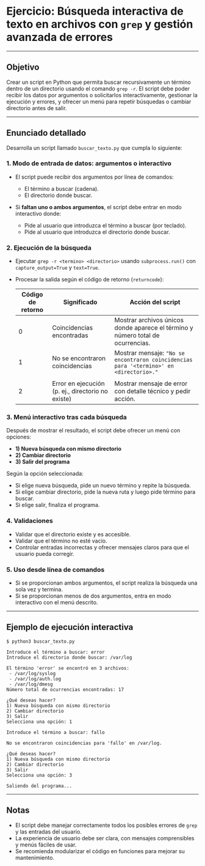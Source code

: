 # Ejercicio: Búsqueda interactiva de texto en archivos con `grep` y gestión avanzada de errores

---

## Objetivo

Crear un script en Python que permita buscar recursivamente un término dentro de un directorio usando el comando `grep -r`. El script debe poder recibir los datos por argumentos o solicitarlos interactivamente, gestionar la ejecución y errores, y ofrecer un menú para repetir búsquedas o cambiar directorio antes de salir.

---

## Enunciado detallado

Desarrolla un script llamado `buscar_texto.py` que cumpla lo siguiente:

### 1. Modo de entrada de datos: argumentos o interactivo

* El script puede recibir dos argumentos por línea de comandos:

  * El término a buscar (cadena).
  * El directorio donde buscar.

* Si **faltan uno o ambos argumentos**, el script debe entrar en modo interactivo donde:

  * Pide al usuario que introduzca el término a buscar (por teclado).
  * Pide al usuario que introduzca el directorio donde buscar.

### 2. Ejecución de la búsqueda

* Ejecutar `grep -r <termino> <directorio>` usando `subprocess.run()` con `capture_output=True` y `text=True`.
* Procesar la salida según el código de retorno (`returncode`):

  | Código de retorno                                                     | Significado                                       | Acción del script                                                               |
  | --------------------------------------------------------------------- | ------------------------------------------------- | ------------------------------------------------------------------------------- |
  | 0                                                                     | Coincidencias encontradas                         | Mostrar archivos únicos donde aparece el término y número total de ocurrencias. |
  | 1                                                                     | No se encontraron coincidencias                   | Mostrar mensaje:  `"No se encontraron coincidencias para '<termino>' en <directorio>."`                                                              |
  | |                                                   |                                                                                 |
  | 2                                                                     | Error en ejecución (p. ej., directorio no existe) | Mostrar mensaje de error con detalle técnico y pedir acción.                    |

### 3. Menú interactivo tras cada búsqueda

Después de mostrar el resultado, el script debe ofrecer un menú con opciones:

* **1) Nueva búsqueda con mismo directorio**
* **2) Cambiar directorio**
* **3) Salir del programa**

Según la opción seleccionada:

* Si elige nueva búsqueda, pide un nuevo término y repite la búsqueda.
* Si elige cambiar directorio, pide la nueva ruta y luego pide término para buscar.
* Si elige salir, finaliza el programa.

### 4. Validaciones

* Validar que el directorio existe y es accesible.
* Validar que el término no esté vacío.
* Controlar entradas incorrectas y ofrecer mensajes claros para que el usuario pueda corregir.

### 5. Uso desde línea de comandos

* Si se proporcionan ambos argumentos, el script realiza la búsqueda una sola vez y termina.
* Si se proporcionan menos de dos argumentos, entra en modo interactivo con el menú descrito.

---

## Ejemplo de ejecución interactiva

```plaintext
$ python3 buscar_texto.py

Introduce el término a buscar: error
Introduce el directorio donde buscar: /var/log

El término 'error' se encontró en 3 archivos:
 - /var/log/syslog
 - /var/log/auth.log
 - /var/log/dmesg
Número total de ocurrencias encontradas: 17

¿Qué deseas hacer?
1) Nueva búsqueda con mismo directorio
2) Cambiar directorio
3) Salir
Selecciona una opción: 1

Introduce el término a buscar: fallo

No se encontraron coincidencias para 'fallo' en /var/log.

¿Qué deseas hacer?
1) Nueva búsqueda con mismo directorio
2) Cambiar directorio
3) Salir
Selecciona una opción: 3

Saliendo del programa...
```

---

## Notas

* El script debe manejar correctamente todos los posibles errores de `grep` y las entradas del usuario.
* La experiencia de usuario debe ser clara, con mensajes comprensibles y menús fáciles de usar.
* Se recomienda modularizar el código en funciones para mejorar su mantenimiento.

